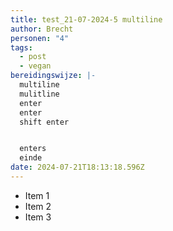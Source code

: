 ```yaml
---
title: test_21-07-2024-5 multiline
author: Brecht
personen: "4"
tags:
  - post
  - vegan
bereidingswijze: |-
  multiline 
  mulitline
  enter
  enter
  shift enter


  enters
  einde
date: 2024-07-21T18:13:18.596Z
---
```

- Item 1
- Item 2
- Item 3